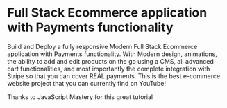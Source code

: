 # Full Stack Ecommerce application with Payments functionality

Build and Deploy a fully responsive Modern Full Stack Ecommerce application with Payments functionality.
With Modern design, animations, the ability to add and edit products on the go using a CMS, all advanced cart functionalities, and most importantly the complete integration with Stripe so that you can cover REAL payments. This is the best e-commerce website project that you can currently find on YouTube!

Thanks to JavaScript Mastery for this great tutorial
